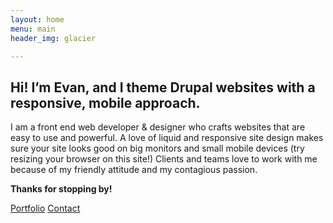 ```yaml
---
layout: home
menu: main
header_img: glacier

---
```

## Hi! I’m Evan, and I theme Drupal websites with a responsive, mobile approach.

I am a front end web developer &amp; designer who crafts websites that are easy to use and powerful. A love of liquid and responsive site design makes sure your site looks good on big monitors and small mobile devices (try resizing your browser on this site!) Clients and teams love to work with me because of my friendly attitude and my contagious passion.

**Thanks for stopping by!**

<p><a class="btn btn-primary btn-large" href="/portfolio">Portfolio</a> <a class="btn btn-large" href="/contact">Contact</a></p>
